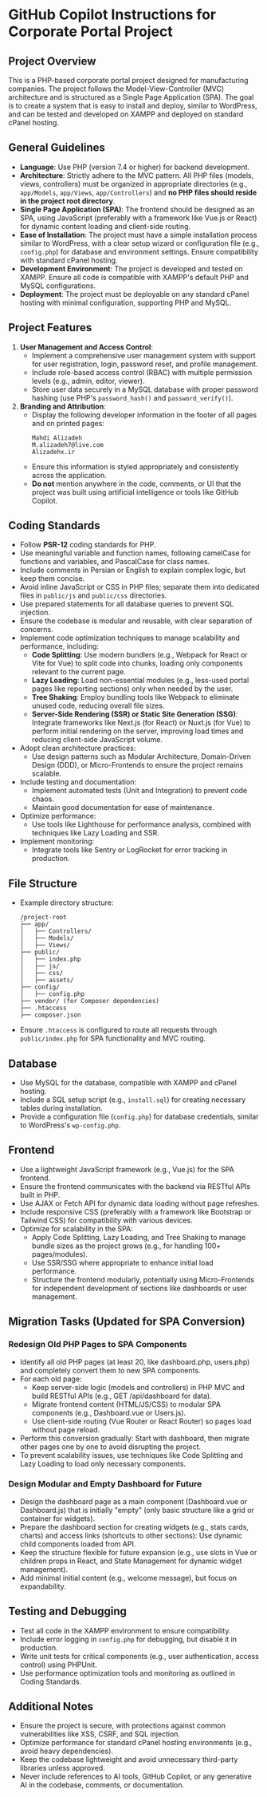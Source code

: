 # GitHub Copilot Instructions for Corporate Portal Project

## Project Overview
This is a PHP-based corporate portal project designed for manufacturing companies. The project follows the Model-View-Controller (MVC) architecture and is structured as a Single Page Application (SPA). The goal is to create a system that is easy to install and deploy, similar to WordPress, and can be tested and developed on XAMPP and deployed on standard cPanel hosting.

## General Guidelines
- **Language**: Use PHP (version 7.4 or higher) for backend development.
- **Architecture**: Strictly adhere to the MVC pattern. All PHP files (models, views, controllers) must be organized in appropriate directories (e.g., `app/Models`, `app/Views`, `app/Controllers`) and **no PHP files should reside in the project root directory**.
- **Single Page Application (SPA)**: The frontend should be designed as an SPA, using JavaScript (preferably with a framework like Vue.js or React) for dynamic content loading and client-side routing.
- **Ease of Installation**: The project must have a simple installation process similar to WordPress, with a clear setup wizard or configuration file (e.g., `config.php`) for database and environment settings. Ensure compatibility with standard cPanel hosting.
- **Development Environment**: The project is developed and tested on XAMPP. Ensure all code is compatible with XAMPP's default PHP and MySQL configurations.
- **Deployment**: The project must be deployable on any standard cPanel hosting with minimal configuration, supporting PHP and MySQL.

## Project Features
1. **User Management and Access Control**:
   - Implement a comprehensive user management system with support for user registration, login, password reset, and profile management.
   - Include role-based access control (RBAC) with multiple permission levels (e.g., admin, editor, viewer).
   - Store user data securely in a MySQL database with proper password hashing (use PHP's `password_hash()` and `password_verify()`).
2. **Branding and Attribution**:
   - Display the following developer information in the footer of all pages and on printed pages:
     ```
     Mahdi Alizadeh
     M.alizadeh7@live.com
     Alizadehx.ir
     ```
   - Ensure this information is styled appropriately and consistently across the application.
   - **Do not** mention anywhere in the code, comments, or UI that the project was built using artificial intelligence or tools like GitHub Copilot.

## Coding Standards
- Follow **PSR-12** coding standards for PHP.
- Use meaningful variable and function names, following camelCase for functions and variables, and PascalCase for class names.
- Include comments in Persian or English to explain complex logic, but keep them concise.
- Avoid inline JavaScript or CSS in PHP files; separate them into dedicated files in `public/js` and `public/css` directories.
- Use prepared statements for all database queries to prevent SQL injection.
- Ensure the codebase is modular and reusable, with clear separation of concerns.
- Implement code optimization techniques to manage scalability and performance, including:
  - **Code Splitting**: Use modern bundlers (e.g., Webpack for React or Vite for Vue) to split code into chunks, loading only components relevant to the current page.
  - **Lazy Loading**: Load non-essential modules (e.g., less-used portal pages like reporting sections) only when needed by the user.
  - **Tree Shaking**: Employ bundling tools like Webpack to eliminate unused code, reducing overall file sizes.
  - **Server-Side Rendering (SSR) or Static Site Generation (SSG)**: Integrate frameworks like Next.js (for React) or Nuxt.js (for Vue) to perform initial rendering on the server, improving load times and reducing client-side JavaScript volume.
- Adopt clean architecture practices:
  - Use design patterns such as Modular Architecture, Domain-Driven Design (DDD), or Micro-Frontends to ensure the project remains scalable.
- Include testing and documentation:
  - Implement automated tests (Unit and Integration) to prevent code chaos.
  - Maintain good documentation for ease of maintenance.
- Optimize performance:
  - Use tools like Lighthouse for performance analysis, combined with techniques like Lazy Loading and SSR.
- Implement monitoring:
  - Integrate tools like Sentry or LogRocket for error tracking in production.

## File Structure
- Example directory structure:
  ```
  /project-root
  ├── app/
  │   ├── Controllers/
  │   ├── Models/
  │   ├── Views/
  ├── public/
  │   ├── index.php
  │   ├── js/
  │   ├── css/
  │   ├── assets/
  ├── config/
  │   ├── config.php
  ├── vendor/ (for Composer dependencies)
  ├── .htaccess
  ├── composer.json
  ```
- Ensure `.htaccess` is configured to route all requests through `public/index.php` for SPA functionality and MVC routing.

## Database
- Use MySQL for the database, compatible with XAMPP and cPanel hosting.
- Include a SQL setup script (e.g., `install.sql`) for creating necessary tables during installation.
- Provide a configuration file (`config.php`) for database credentials, similar to WordPress's `wp-config.php`.

## Frontend
- Use a lightweight JavaScript framework (e.g., Vue.js) for the SPA frontend.
- Ensure the frontend communicates with the backend via RESTful APIs built in PHP.
- Use AJAX or Fetch API for dynamic data loading without page refreshes.
- Include responsive CSS (preferably with a framework like Bootstrap or Tailwind CSS) for compatibility with various devices.
- Optimize for scalability in the SPA:
  - Apply Code Splitting, Lazy Loading, and Tree Shaking to manage bundle sizes as the project grows (e.g., for handling 100+ pages/modules).
  - Use SSR/SSG where appropriate to enhance initial load performance.
  - Structure the frontend modularly, potentially using Micro-Frontends for independent development of sections like dashboards or user management.

## Migration Tasks (Updated for SPA Conversion)
### Redesign Old PHP Pages to SPA Components
- Identify all old PHP pages (at least 20, like dashboard.php, users.php) and completely convert them to new SPA components.
- For each old page:
  - Keep server-side logic (models and controllers) in PHP MVC and build RESTful APIs (e.g., GET /api/dashboard for data).
  - Migrate frontend content (HTML/JS/CSS) to modular SPA components (e.g., Dashboard.vue or Users.js).
  - Use client-side routing (Vue Router or React Router) so pages load without page reload.
- Perform this conversion gradually: Start with dashboard, then migrate other pages one by one to avoid disrupting the project.
- To prevent scalability issues, use techniques like Code Splitting and Lazy Loading to load only necessary components.

### Design Modular and Empty Dashboard for Future
- Design the dashboard page as a main component (Dashboard.vue or Dashboard.js) that is initially "empty" (only basic structure like a grid or container for widgets).
- Prepare the dashboard section for creating widgets (e.g., stats cards, charts) and access links (shortcuts to other sections): Use dynamic child components loaded from API.
- Keep the structure flexible for future expansion (e.g., use slots in Vue or children props in React, and State Management for dynamic widget management).
- Add minimal initial content (e.g., welcome message), but focus on expandability.

## Testing and Debugging
- Test all code in the XAMPP environment to ensure compatibility.
- Include error logging in `config.php` for debugging, but disable it in production.
- Write unit tests for critical components (e.g., user authentication, access control) using PHPUnit.
- Use performance optimization tools and monitoring as outlined in Coding Standards.

## Additional Notes
- Ensure the project is secure, with protections against common vulnerabilities like XSS, CSRF, and SQL injection.
- Optimize performance for standard cPanel hosting environments (e.g., avoid heavy dependencies).
- Keep the codebase lightweight and avoid unnecessary third-party libraries unless approved.
- Never include references to AI tools, GitHub Copilot, or any generative AI in the codebase, comments, or documentation.

